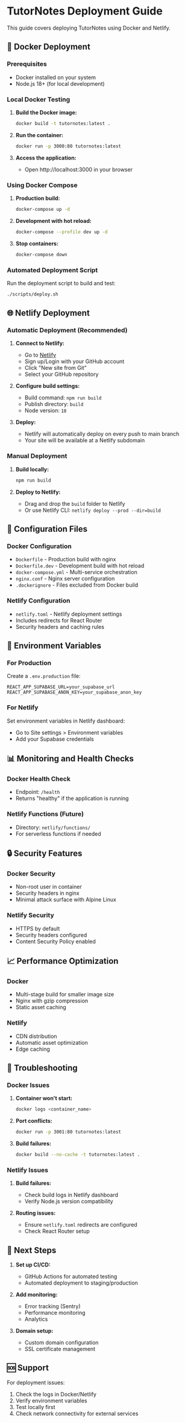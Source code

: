 # TutorNotes Deployment Guide

This guide covers deploying TutorNotes using Docker and Netlify.

## 🐳 Docker Deployment

### Prerequisites
- Docker installed on your system
- Node.js 18+ (for local development)

### Local Docker Testing

1. **Build the Docker image:**
   ```bash
   docker build -t tutornotes:latest .
   ```

2. **Run the container:**
   ```bash
   docker run -p 3000:80 tutornotes:latest
   ```

3. **Access the application:**
   - Open http://localhost:3000 in your browser

### Using Docker Compose

1. **Production build:**
   ```bash
   docker-compose up -d
   ```

2. **Development with hot reload:**
   ```bash
   docker-compose --profile dev up -d
   ```

3. **Stop containers:**
   ```bash
   docker-compose down
   ```

### Automated Deployment Script

Run the deployment script to build and test:
```bash
./scripts/deploy.sh
```

## 🌐 Netlify Deployment

### Automatic Deployment (Recommended)

1. **Connect to Netlify:**
   - Go to [Netlify](https://netlify.com)
   - Sign up/Login with your GitHub account
   - Click "New site from Git"
   - Select your GitHub repository

2. **Configure build settings:**
   - Build command: `npm run build`
   - Publish directory: `build`
   - Node version: `18`

3. **Deploy:**
   - Netlify will automatically deploy on every push to main branch
   - Your site will be available at a Netlify subdomain

### Manual Deployment

1. **Build locally:**
   ```bash
   npm run build
   ```

2. **Deploy to Netlify:**
   - Drag and drop the `build` folder to Netlify
   - Or use Netlify CLI: `netlify deploy --prod --dir=build`

## 🔧 Configuration Files

### Docker Configuration
- `Dockerfile` - Production build with nginx
- `Dockerfile.dev` - Development build with hot reload
- `docker-compose.yml` - Multi-service orchestration
- `nginx.conf` - Nginx server configuration
- `.dockerignore` - Files excluded from Docker build

### Netlify Configuration
- `netlify.toml` - Netlify deployment settings
- Includes redirects for React Router
- Security headers and caching rules

## 🚀 Environment Variables

### For Production
Create a `.env.production` file:
```env
REACT_APP_SUPABASE_URL=your_supabase_url
REACT_APP_SUPABASE_ANON_KEY=your_supabase_anon_key
```

### For Netlify
Set environment variables in Netlify dashboard:
- Go to Site settings > Environment variables
- Add your Supabase credentials

## 📊 Monitoring and Health Checks

### Docker Health Check
- Endpoint: `/health`
- Returns "healthy" if the application is running

### Netlify Functions (Future)
- Directory: `netlify/functions/`
- For serverless functions if needed

## 🔒 Security Features

### Docker Security
- Non-root user in container
- Security headers in nginx
- Minimal attack surface with Alpine Linux

### Netlify Security
- HTTPS by default
- Security headers configured
- Content Security Policy enabled

## 📈 Performance Optimization

### Docker
- Multi-stage build for smaller image size
- Nginx with gzip compression
- Static asset caching

### Netlify
- CDN distribution
- Automatic asset optimization
- Edge caching

## 🐛 Troubleshooting

### Docker Issues
1. **Container won't start:**
   ```bash
   docker logs <container_name>
   ```

2. **Port conflicts:**
   ```bash
   docker run -p 3001:80 tutornotes:latest
   ```

3. **Build failures:**
   ```bash
   docker build --no-cache -t tutornotes:latest .
   ```

### Netlify Issues
1. **Build failures:**
   - Check build logs in Netlify dashboard
   - Verify Node.js version compatibility

2. **Routing issues:**
   - Ensure `netlify.toml` redirects are configured
   - Check React Router setup

## 📝 Next Steps

1. **Set up CI/CD:**
   - GitHub Actions for automated testing
   - Automated deployment to staging/production

2. **Add monitoring:**
   - Error tracking (Sentry)
   - Performance monitoring
   - Analytics

3. **Domain setup:**
   - Custom domain configuration
   - SSL certificate management

## 🆘 Support

For deployment issues:
1. Check the logs in Docker/Netlify
2. Verify environment variables
3. Test locally first
4. Check network connectivity for external services